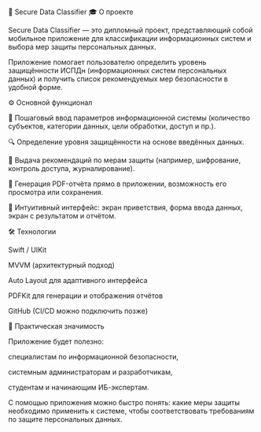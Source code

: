 📱 Secure Data Classifier
🎓 О проекте

Secure Data Classifier — это дипломный проект, представляющий собой мобильное приложение для классификации информационных систем и выбора мер защиты персональных данных.

Приложение помогает пользователю определить уровень защищённости ИСПДн (информационных систем персональных данных) и получить список рекомендуемых мер безопасности в удобной форме.

⚙️ Основной функционал

📝 Пошаговый ввод параметров информационной системы (количество субъектов, категории данных, цели обработки, доступ и пр.).

🔍 Определение уровня защищённости на основе введённых данных.

📑 Выдача рекомендаций по мерам защиты (например, шифрование, контроль доступа, журналирование).

📄 Генерация PDF-отчёта прямо в приложении, возможность его просмотра или сохранения.

🎨 Интуитивный интерфейс: экран приветствия, форма ввода данных, экран с результатом и отчётом.

🛠 Технологии

Swift / UIKit

MVVM (архитектурный подход)

Auto Layout для адаптивного интерфейса

PDFKit для генерации и отображения отчётов

GitHub (CI/CD можно подключить позже)

🔐 Практическая значимость

Приложение будет полезно:

специалистам по информационной безопасности,

системным администраторам и разработчикам,

студентам и начинающим ИБ-экспертам.

С помощью приложения можно быстро понять: какие меры защиты необходимо применить к системе, чтобы соответствовать требованиям по защите персональных данных.
